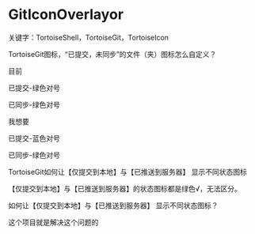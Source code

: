 # GitIconOverlayor

关键字：TortoiseShell，TortoiseGit，TortoiseIcon



TortoiseGit图标，“已提交，未同步”的文件（夹）图标怎么自定义？



目前

已提交-绿色对号

已同步-绿色对号



我想要

已提交-蓝色对号

已同步-绿色对号



TortoiseGit如何让【仅提交到本地】与【已推送到服务器】 显示不同状态图标



【仅提交到本地】与【已推送到服务器】的状态图标都是绿色√，无法区分。

如何让【仅提交到本地】与【已推送到服务器】 显示不同状态图标？



这个项目就是解决这个问题的